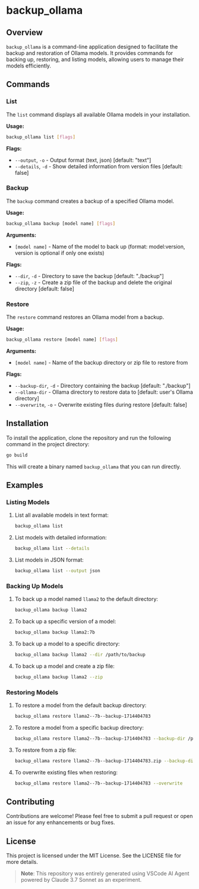 # backup_ollama

## Overview

`backup_ollama` is a command-line application designed to facilitate the backup and restoration of Ollama models. It provides commands for backing up, restoring, and listing models, allowing users to manage their models efficiently.

## Commands

### List

The `list` command displays all available Ollama models in your installation.

**Usage:**

``` bash
backup_ollama list [flags]
```

**Flags:**

- `--output`, `-o` - Output format (text, json) [default: "text"]
- `--details`, `-d` - Show detailed information from version files [default: false]

### Backup

The `backup` command creates a backup of a specified Ollama model.

**Usage:**

``` bash
backup_ollama backup [model name] [flags]
```

**Arguments:**

- `[model name]` - Name of the model to back up (format: model:version, version is optional if only one exists)

**Flags:**

- `--dir`, `-d` - Directory to save the backup [default: "./backup"]
- `--zip`, `-z` - Create a zip file of the backup and delete the original directory [default: false]

### Restore

The `restore` command restores an Ollama model from a backup.

**Usage:**

``` bash
backup_ollama restore [model name] [flags]
```

**Arguments:**

- `[model name]` - Name of the backup directory or zip file to restore from

**Flags:**

- `--backup-dir`, `-d` - Directory containing the backup [default: "./backup"]
- `--ollama-dir` - Ollama directory to restore data to [default: user's Ollama directory]
- `--overwrite`, `-o` - Overwrite existing files during restore [default: false]

## Installation

To install the application, clone the repository and run the following command in the project directory:

``` bash
go build
```

This will create a binary named `backup_ollama` that you can run directly.

## Examples

### Listing Models

1. List all available models in text format:

   ``` bash
   backup_ollama list
   ```

2. List models with detailed information:

   ``` bash
   backup_ollama list --details
   ```

3. List models in JSON format:

   ``` bash
   backup_ollama list --output json
   ```

### Backing Up Models

1. To back up a model named `llama2` to the default directory:

   ``` bash
   backup_ollama backup llama2
   ```

2. To back up a specific version of a model:

   ``` bash
   backup_ollama backup llama2:7b
   ```

3. To back up a model to a specific directory:

   ``` bash
   backup_ollama backup llama2 --dir /path/to/backup
   ```

4. To back up a model and create a zip file:

   ``` bash
   backup_ollama backup llama2 --zip
   ```

### Restoring Models

1. To restore a model from the default backup directory:

   ``` bash
   backup_ollama restore llama2--7b--backup-1714404783
   ```

2. To restore a model from a specific backup directory:

   ``` bash
   backup_ollama restore llama2--7b--backup-1714404783 --backup-dir /path/to/backup
   ```

3. To restore from a zip file:

   ``` bash
   backup_ollama restore llama2--7b--backup-1714404783.zip --backup-dir /path/to/backup
   ```

4. To overwrite existing files when restoring:

   ``` bash
   backup_ollama restore llama2--7b--backup-1714404783 --overwrite
   ```

## Contributing

Contributions are welcome! Please feel free to submit a pull request or open an issue for any enhancements or bug fixes.

## License

This project is licensed under the MIT License. See the LICENSE file for more details.

> **Note**: This repository was entirely generated using VSCode AI Agent powered by Claude 3.7 Sonnet as an experiment.
